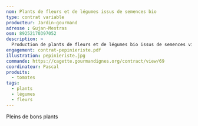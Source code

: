 ```yaml
---
nom: Plants de fleurs et de légumes issus de semences bio 
type: contrat variable
producteur: Jardin-gourmand
adresse : Gujan-Mestras
osm: 89252170397052
description: >
  Production de plants de fleurs et de légumes bio issus de semences vivantes
engagement: contrat-pepinieriste.pdf
illustration: pepinieriste.jpg
commande: https://cagette.gourmandignes.org/contract/view/69
coordinateur: Pascal
produits:
  - tomates
tags:
  - plants
  - légumes
  - fleurs
---
```


Pleins de bons plants